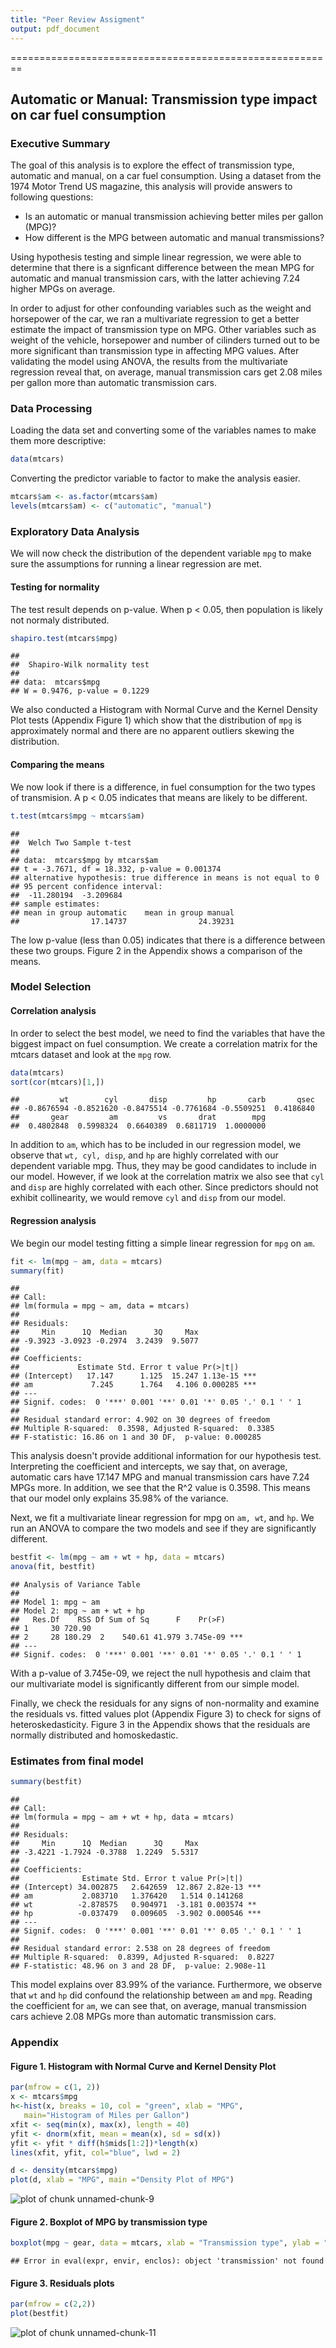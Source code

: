 ```yaml
---
title: "Peer Review Assigment"
output: pdf_document
---
```

========================================================

## Automatic or Manual: Transmission type impact on car fuel consumption

### Executive Summary

The goal of this analysis is to explore the effect of transmission type, automatic and manual, on a car fuel consumption. 
Using a dataset from the 1974 Motor Trend US magazine, this analysis will provide answers to following questions: 

- Is an automatic or manual transmission achieving better miles per gallon (MPG)? 
- How different is the MPG between automatic and manual transmissions?

Using hypothesis testing and simple linear regression, we were able to determine that there is a signficant difference between the mean MPG for automatic and manual transmission cars, with the latter achieving 7.24 higher MPGs on average. 

In order to adjust for other confounding variables such as the weight and horsepower of the car, we ran a multivariate regression to get a better estimate the impact of transmission type on MPG. Other variables such as weight of the vehicle, horsepower and number of cilinders turned out to be more significant than transmission type in affecting MPG values.
After validating the model using ANOVA, the results from the multivariate regression reveal that, on average, manual transmission cars get 2.08 miles per gallon more than automatic transmission cars.


### Data Processing

Loading the data set and converting some of the variables names to make them more descriptive:

```r
data(mtcars)
```

Converting the predictor variable to factor to make the analysis easier.


```r
mtcars$am <- as.factor(mtcars$am)
levels(mtcars$am) <- c("automatic", "manual")
```

### Exploratory Data Analysis

We will now check the distribution of the dependent variable `mpg` to make sure the assumptions for running a linear regression are met.

#### Testing for normality
The test result depends on p-value. When p < 0.05, then population is likely not normaly distributed.


```r
shapiro.test(mtcars$mpg)
```

```
## 
## 	Shapiro-Wilk normality test
## 
## data:  mtcars$mpg
## W = 0.9476, p-value = 0.1229
```
We also conducted a Histogram with Normal Curve and the Kernel Density Plot tests (Appendix Figure 1) which show that the distribution of `mpg` is approximately normal and there are no apparent outliers skewing the distribution.


#### Comparing the means

We now look if there is a difference, in fuel consumption for the two types of transmision. A p < 0.05 indicates that means are likely to be different.


```r
t.test(mtcars$mpg ~ mtcars$am)
```

```
## 
## 	Welch Two Sample t-test
## 
## data:  mtcars$mpg by mtcars$am
## t = -3.7671, df = 18.332, p-value = 0.001374
## alternative hypothesis: true difference in means is not equal to 0
## 95 percent confidence interval:
##  -11.280194  -3.209684
## sample estimates:
## mean in group automatic    mean in group manual 
##                17.14737                24.39231
```

The low p-value (less than 0.05) indicates that there is a difference between these two groups. Figure 2 in the Appendix shows a comparison of the means.

### Model Selection

#### Correlation analysis
In order to select the best model, we need to find the variables that have the biggest impact on fuel consumption. We create a correlation matrix for the mtcars dataset and look at the `mpg` row.


```r
data(mtcars)
sort(cor(mtcars)[1,])
```

```
##         wt        cyl       disp         hp       carb       qsec 
## -0.8676594 -0.8521620 -0.8475514 -0.7761684 -0.5509251  0.4186840 
##       gear         am         vs       drat        mpg 
##  0.4802848  0.5998324  0.6640389  0.6811719  1.0000000
```
In addition to `am`, which has to be included in our regression model, we observe that `wt, cyl, disp`, and `hp` are highly correlated with our dependent variable mpg. Thus, they may be good candidates to include in our model. However, if we look at the correlation matrix we also see that `cyl` and `disp` are highly correlated with each other. Since predictors should not exhibit collinearity, we would remove `cyl` and `disp` from our model.

#### Regression analysis

We begin our model testing fitting a simple linear regression for `mpg` on `am`.


```r
fit <- lm(mpg ~ am, data = mtcars)
summary(fit)
```

```
## 
## Call:
## lm(formula = mpg ~ am, data = mtcars)
## 
## Residuals:
##     Min      1Q  Median      3Q     Max 
## -9.3923 -3.0923 -0.2974  3.2439  9.5077 
## 
## Coefficients:
##             Estimate Std. Error t value Pr(>|t|)    
## (Intercept)   17.147      1.125  15.247 1.13e-15 ***
## am             7.245      1.764   4.106 0.000285 ***
## ---
## Signif. codes:  0 '***' 0.001 '**' 0.01 '*' 0.05 '.' 0.1 ' ' 1
## 
## Residual standard error: 4.902 on 30 degrees of freedom
## Multiple R-squared:  0.3598,	Adjusted R-squared:  0.3385 
## F-statistic: 16.86 on 1 and 30 DF,  p-value: 0.000285
```

This analysis doesn't provide additional information for our hypothesis test. Interpreting the coefficient and intercepts, we say that, on average, automatic cars have 17.147 MPG and manual transmission cars have 7.24 MPGs more. In addition, we see that the R^2 value is 0.3598. This means that our model only explains 35.98% of the variance.  


Next, we fit a multivariate linear regression for mpg on `am, wt`, and `hp`. We run an ANOVA to compare the two models and see if they are significantly different.


```r
bestfit <- lm(mpg ~ am + wt + hp, data = mtcars)
anova(fit, bestfit)
```

```
## Analysis of Variance Table
## 
## Model 1: mpg ~ am
## Model 2: mpg ~ am + wt + hp
##   Res.Df    RSS Df Sum of Sq      F    Pr(>F)    
## 1     30 720.90                                  
## 2     28 180.29  2    540.61 41.979 3.745e-09 ***
## ---
## Signif. codes:  0 '***' 0.001 '**' 0.01 '*' 0.05 '.' 0.1 ' ' 1
```

With a p-value of 3.745e-09, we reject the null hypothesis and claim that our multivariate model is significantly different from our simple model.


Finally, we check the residuals for any signs of non-normality and examine the residuals vs. fitted values plot (Appendix Figure 3) to check for signs of heteroskedasticity. Figure 3 in the Appendix shows that the residuals are normally distributed and homoskedastic.

### Estimates from final model


```r
summary(bestfit)
```

```
## 
## Call:
## lm(formula = mpg ~ am + wt + hp, data = mtcars)
## 
## Residuals:
##     Min      1Q  Median      3Q     Max 
## -3.4221 -1.7924 -0.3788  1.2249  5.5317 
## 
## Coefficients:
##              Estimate Std. Error t value Pr(>|t|)    
## (Intercept) 34.002875   2.642659  12.867 2.82e-13 ***
## am           2.083710   1.376420   1.514 0.141268    
## wt          -2.878575   0.904971  -3.181 0.003574 ** 
## hp          -0.037479   0.009605  -3.902 0.000546 ***
## ---
## Signif. codes:  0 '***' 0.001 '**' 0.01 '*' 0.05 '.' 0.1 ' ' 1
## 
## Residual standard error: 2.538 on 28 degrees of freedom
## Multiple R-squared:  0.8399,	Adjusted R-squared:  0.8227 
## F-statistic: 48.96 on 3 and 28 DF,  p-value: 2.908e-11
```
This model explains over 83.99% of the variance. Furthermore, we observe that `wt` and `hp` did confound the relationship between `am` and `mpg`. Reading the coefficient for `am`, we can see that, on average, manual transmission cars achieve 2.08 MPGs more than automatic transmission cars.


### Appendix

#### Figure 1. Histogram with Normal Curve and Kernel Density Plot

```r
par(mfrow = c(1, 2))
x <- mtcars$mpg
h<-hist(x, breaks = 10, col = "green", xlab = "MPG",
   main="Histogram of Miles per Gallon")
xfit <- seq(min(x), max(x), length = 40)
yfit <- dnorm(xfit, mean = mean(x), sd = sd(x))
yfit <- yfit * diff(h$mids[1:2])*length(x)
lines(xfit, yfit, col="blue", lwd = 2)

d <- density(mtcars$mpg)
plot(d, xlab = "MPG", main ="Density Plot of MPG")
```

![plot of chunk unnamed-chunk-9](figure/unnamed-chunk-9-1.png) 

#### Figure 2. Boxplot of MPG by transmission type


```r
boxplot(mpg ~ gear, data = mtcars, xlab = "Transmission type", ylab = "Miles per gallon")
```

```
## Error in eval(expr, envir, enclos): object 'transmission' not found
```

#### Figure 3. Residuals plots


```r
par(mfrow = c(2,2))
plot(bestfit)
```

![plot of chunk unnamed-chunk-11](figure/unnamed-chunk-11-1.png) 

